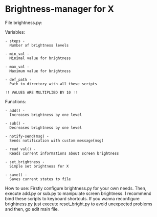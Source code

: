 # Brightness-manager for X
File brightness.py:

  Variables:
  
    - steps - 
      Number of brightness levels

    - min_val -
      Minimal value for brightness

    - max_val -
      Maximum value for brightness
      
    - def_path -
      Path to directory with all these scripts
      
    !! VALUES ARE MULTIPLIED BY 10 !!
  
  Functions:
  
    - add() -
      Increases brightness by one level
    
    - sub() -
      Decreases brightness by one level
      
    - notify-send(msg) -
      Sends notification with custom message(msg)
    
    - read_val() -
      Reads current informations about screen brightness
      
    - set_brightness -
      Simple set brightness for X
      
    - save() -
      Saves current states to file

How to use:
  Firstly configure brightness.py for your own needs.
  Then, execute add.py or sub.py to manipulate screen brightness.
  I recommend bind these scripts to keyboard shortcuts.
  If you wanna reconfigure brightness.py just execute reset_bright.py to avoid unexpected problems and then, go edit main file.

